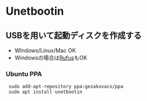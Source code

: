 # Unetbootin
## USBを用いて起動ディスクを作成する

- WIndows/Linux/Mac OK
- Windowsの場合は[Rufus](::IT/Apps/Rufus.md)もOK
### Ubuntu PPA
```
 sudo add-apt-repository ppa:gezakovacs/ppa
 sudo apt install unetbootin
```
